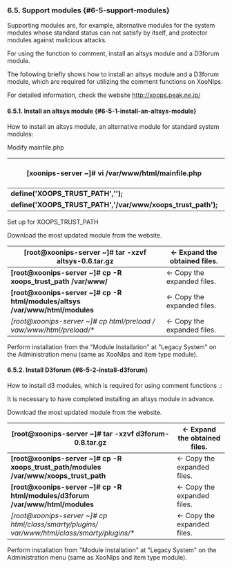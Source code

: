 ### 6.5. Support modules {#6-5-support-modules}

Supporting modules are, for example, alternative modules for the system modules whose standard status can not satisfy by itself, and protector modules against malicious attacks.

For using the function to comment, install an altsys module and a D3forum module.

The following briefly shows how to install an altsys module and a D3forum module, which are required for utilizing the comment functions on XooNIps.

For detailed information, check the website http://xoops.peak.ne.jp/

#### 6.5.1. Install an altsys module {#6-5-1-install-an-altsys-module}

How to install an altsys module, an alternative module for standard system modules:

Modify mainfile.php

 **[xoonips-server ~]# vi /var/www/html/mainfile.php** | ← mainfile.php file edition. 
 --- | --- 
 **define(&#039;XOOPS_TRUST_PATH&#039;,&#039;&#039;);** |  
 **define(&#039;XOOPS_TRUST_PATH&#039;,&#039;/var/www/xoops_trust_path&#039;);** | ← 
Set up for XOOPS_TRUST_PATH 

Download the most updated module from the website.

 **[root@xoonips-server ~]# tar -xzvf altsys-0.6.tar.gz** | ← Expand the obtained files. 
 --- | --- 
 **[root@xoonips-server ~]# cp -R xoops_trust_path /var/www/** | ← Copy the expanded files. 
 **[root@xoonips-server ~]# cp -R html/modules/altsys /var/www/html/modules** | ← Copy the expanded files. 
 **[root@xoonips-server ~]# cp html/preload /* vaw/www/html/preload/** | ← Copy the expanded files. 

Perform installation from the &quot;Module Installation&quot; at &quot;Legacy System&quot; on the Administration menu (same as XooNIps and item type module).

#### 6.5.2. Install D3forum {#6-5-2-install-d3forum}

How to install d3 modules, which is required for using comment functions .:

It is necessary to have completed installing an altsys module in advance.

Download the most updated module from the website.

 **[root@xoonips-server ~]# tar -xzvf d3forum-0.8.tar.gz** | ← Expand the obtained files. 
 --- | --- 
 **[root@xoonips-server ~]# cp -R xoops_trust_path/modules /var/www/xoops_trust_path** | ← Copy the expanded files. 
 **[root@xoonips-server ~]# cp -R html/modules/d3forum /var/www/html/modules** | ← Copy the expanded files. 
 **[root@xoonips-server ~]# cp html/class/smarty/plugins/* var/www/html/class/smarty/plugins/** | ← Copy the expanded files. 

Perform installation from &quot;Module Installation&quot; at &quot;Legacy System&quot; on the Administration menu (same as XooNIps and item type module).
